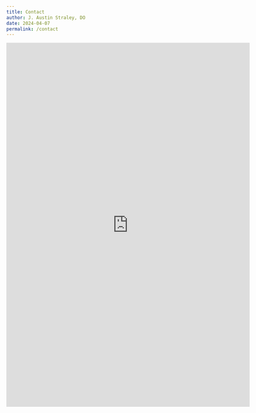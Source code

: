 ```yaml
---
title: Contact
author: J. Austin Straley, DO
date: 2024-04-07
permalink: /contact
---
```

<section class="mdx-section">
    <iframe src="https://docs.google.com/forms/d/e/1FAIpQLSfPryaiBjUBZPCLevHsfMLED7dqcPN92AcBeGgo3Nc0Admgkw/viewform?embedded=true" width="640" height="959" frameborder="0" marginheight="0" marginwidth="0">Loading…</iframe>
</section>